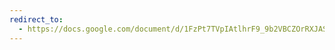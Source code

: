 ```yaml
---
redirect_to:
  - https://docs.google.com/document/d/1FzPt7TVpIAtlhrF9_9b2VBCZOrRXJASEMyHndhDQKl8
---
```

